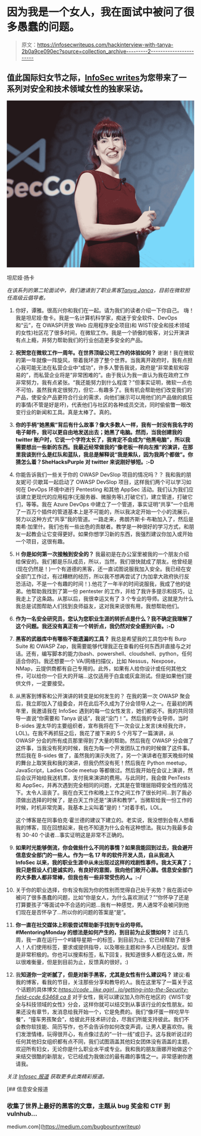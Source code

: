 # 因为我是一个女人，我在面试中被问了很多愚蠢的问题。

> 原文：<https://infosecwriteups.com/hackinterview-with-tanya-2b0a9ce090ec?source=collection_archive---------2----------------------->

## 值此国际妇女节之际，[InfoSec writes](https://medium.com/bugbountywriteup)为您带来了一系列对安全和技术领域女性的独家采访。

![](img/f32a1894bfd293bc87e7a818ab027d56.png)

坦尼娅·扬卡

*在该系列的第二轮面试中，我们邀请到了职业黑客*[*Tanya Janca*](https://medium.com/@shehackspurple)*，目前在微软担任高级云倡导者。*

1.  你好，谭雅。很高兴你和我们在一起。请为我们的读者介绍一下你自己。
    嗨！我是坦尼娅·詹卡。我是一名计算机科学家，痴迷于安全软件、DevOps 和“云”，在 OWASP(开放 Web 应用程序安全项目)和 WIST(安全和技术领域的女性)社区花了很多时间，在微软工作。我是一个骄傲的极客，对公开演讲有点上瘾，并努力帮助我们的行业创造更多安全的产品。
2.  **祝贺您在微软工作一周年。在世界顶级公司工作的体验如何？** 谢谢！我在微软的第一年就像一阵旋风，带着我环游了整个世界。当我离开政府时，我有点担心我可能无法在私营企业中“成功”，许多人警告我说，政府是“非常柔软和容易的”，而私营企业将是“非常困难的”。由于我认为我一直认为我在政府工作非常努力，我有点紧张。“我还能努力到什么程度？”但事实证明，微软一点也不可怕，虽然我肯定很努力，但它…有趣多了。我有机会帮助他们改变我们的产品，使安全产品更符合行业的需求，向他们展示可以用他们的产品做的疯狂的事情(不管是好是坏)，代表他们与社区的各种成员交流，同时偷偷瞥一眼改变行业的新闻和工具。真是太棒了。真的。
3.  **你的手柄“她黑紫”背后有什么故事？像大多数人一样，我有一封没有我名字的电子邮件，我可以更自由地发送出去；她黑了电脑。然而，当我创建我的 twitter 账户时，它说一个字符太长了，我肯定不会成为“他黑电脑”，所以我需要想出一些新的东西。我最近经常做我的“像老板一样向左推”的演讲，在那里我谈到什么是红队和蓝队，我总是解释说“我是紫队，因为我两个都做”。你猜怎么着？SheHacksPurple 对 twitter 来说刚好够短。:-D**
4.  你能告诉我们一些关于你的 OWASP DevSlop 项目的情况吗？？
    我和我的朋友妮可·贝歇耳一起启动了 OWASP DevSlop 项目，这样我们两个可以学习如何在 DevOps 环境中进行 Pentesting 和其他 AppSec 活动。我们认为我们应该建立更现代的应用程序(无服务器、微服务等),打破它们，建立管道，打破它们，等等。我在 Azure DevOps 中建立了一个管道，事实证明“共享”一个启用了一百万个插件的管道基本上是不可能的，所以我决定开始一个小的流展示，努力以这种方式“共享”我的管道。一路走来，弗朗齐斯卡·布勒加入了，然后是南希·加里什。我们也有一些出色的贡献者。教学是一种很好的学习方式，和朋友一起教会让它变得更好。如果你想学习新的东西，我强烈建议你加入或开始一个项目，这很有趣。
5.  H **你是如何第一次接触到安全的？** 我最初是在办公室里被我的一个朋友介绍给保安的。我们都是乐队成员，所以，当然，我们很快就成了朋友。他曾经是(现在仍然是！)一个有道德的黑客，还一直试图说服我加入安全。我已经在安全部门工作过，有过糟糕的经历，所以我不想再尝试了(为加拿大政府执行反恐活动，不是一个有趣的时间！).他花了一年半的时间说服我，我成了他的徒弟。他帮助我找到了第一份 pentester 的工作，并给了我许多提示和技巧，让我走上了这条路。从那以后，我很幸运又有了 3 个专业的导师。这就是为什么我总是试图帮助人们找到良师益友，这对我来说很有用，我想帮助他们。
6.  **作为一名安全研究员，您认为您职业生涯的转折点是什么？我不确定我理解了这个问题。我还没有真正有一个转折点，我仍然对安全感到兴奋。:-D**
7.  **黑客的武器库中有哪些不能遗漏的工具？** 我总是希望我的工具包中有 Burp Suite 和 OWASP Zap，我需要能够代理我正在查看的任何东西并直接与之对话。还有，编写脚本的能力(bash、powershell、cloudshell、python，任何适合你的)。我还想要一个 VA/网络扫描仪，比如 Nessus，Nexpose，NMap，云提供商都有自己专用的。此外，如果有人给你设计或任何其他文件，可以给你一个巨大的开端…这仅适用于白盒或灰盒测试。但是如果他们提供文件，一定要接受。
8.  从黑客到博客和公开演讲的转变是如何发生的？
    在我的第一次 OWASP 聚会后，我立即加入了组委会，并在此后不久成为了分会领导人之一。在最初的两年里，我邀请我在 InfoSec 遇到的每一位女性发言，她们都说不。我的共同领导一直说“你需要和 Tanya 说话”，我说“没门！”。然后我的专业导师，当时 B-sides 渥太华的主要组织者，宣布我将在下一次会议上发言(未经我允许，LOL)。在我不再抓狂之后，我花了接下来的 5 个月写了一篇演讲，从 OWASP 分会的所有成员那里得到了大量的帮助。然后我在 OWASP 分会做了这件事，当我没有死的时候，我在为每一个开发团队工作的时候做了这件事。然后我在 B-sides 做了，虽然我的演示失败了，另一个演讲者在那天晚些时候的舞台上取笑我和我的演讲，但我仍然没有死！然后我在 Python meetup，JavaScript，Ladies Code meetup 等都做过。然后我开始在会议上演讲，然后会议开始给我送机票，支付我来演讲的费用。与此同时，我会做 PenTests 和 AppSec，并再次遇到完全相同的问题，尤其是在管理层阻碍安全性的情况下。太令人沮丧了。我在白天工作和晚上工作之间工作了很长时间…到了我必须做出选择的时候了，是白天工作还是“演讲和教学”。当微软给我一份工作的时候，时机非常完美，我基本上尖叫着“是的！”对着手机，LOL。

    这个博客是在同事伯克·霍兰德的建议下建立的。老实说，我没想到会有人想看我的博客，现在回想起来，我也不知道为什么会有这种想法。我以为我最多会有 30-40 个读者…事实证明这是非常不正确的。
9.  **如果时光能够倒流，你会做些什么不同的事情？如果我能回到过去，我会避开信息安全部门的一些人。作为一名 17 年的软件开发人员，自从我进入 InfoSec 以来，我的职业生涯中从未出现过这样的戏剧性事件。我太天真了；我只是假设人们是诚实的，有良好的意图，我向他们敞开心扉。信息安全部门的大多数人都非常棒，但我也有一些非常受伤的人。:-/**
10.  关于你的职业选择，你有没有因为你的性别而觉得自己处于劣势？我在面试中被问了很多愚蠢的问题，比如“你是女人，为什么喜欢测试？”“你怀孕了还是打算要孩子”等面试中不合适的问题…我有一种感觉，男人通常不会被问到他们现在是否怀孕了…所以你的问题的答案是“是”。
11.  **你一直在社交媒体上积极尝试帮助新手找到专业的导师。#MentoringMonday 的想法是如何产生的，到目前为止反馈如何？** 过去几周，我一直在运行一个#辅导星期一的标签，到目前为止，它已经帮助了很多人！人们使用标签，要求或提供指导，以及哪些主题和许多人已经配对。反馈是非常积极的。你也可以搜索标签，私下回复，我知道很多人都在这么做，所以很难衡量，但是到目前为止，反馈真的很好。:)
12.  我**知道你一定听腻了，但是对新手黑客，尤其是女性有什么建议吗？** 建议:看我的博客，看我的节目，关注那些分享和教导的人。我在这里写了一篇关于这个话题的具体博文:[*https://code . like agirl . io/getting-into-the-Security-field-ccde 63468 ca 8*](https://code.likeagirl.io/getting-into-the-security-field-ccde63468ca8)
    对于女性，我可以建议加入你所在地区的《WIST:安全与科技领域的女性》分会，这样你就可以结交到从事该行业的女性朋友。如果还没有章节，发消息给我开始一个，它是免费的。我们“像坏蛋一样吃早午餐”，“撞车男孩聚会”，给彼此开技术研讨会，尽我们所能支持彼此。我们不会教你软技能、简历写作，也不会告诉你如何改变声调，让男人更喜欢你。我们发泄情绪，玩得很开心，有点像过去的“一针一线”或日子。这与我听说过的任何其他妇女组织都有点不同，我们试图涵盖其他妇女团体没有涵盖的主题，欢迎所有妇女，无论你是什么职业水平或专业。我和我的朋友唐娜开始做这个来结交很酷的新朋友，它已经成为我做过的最有趣的事情之一。非常感谢你邀请我。

*关注* [*Infosec 报道*](https://medium.com/bugbountywriteup) *获取更多此类精彩报道。*

[](https://medium.com/bugbountywriteup) [## 信息安全报道

### 收集了世界上最好的黑客的文章，主题从 bug 奖金和 CTF 到 vulnhub…

medium.com](https://medium.com/bugbountywriteup)